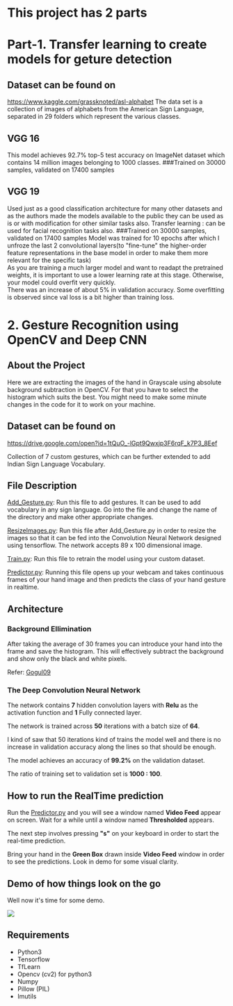 # This project has 2 parts



# Part-1. Transfer learning to create models for geture detection
## Dataset can be found on

https://www.kaggle.com/grassknoted/asl-alphabet
The data set is a collection of images of alphabets from the American Sign Language, separated in 29 folders which represent the various classes.



## VGG 16 
This model achieves 92.7% top-5 test accuracy on ImageNet dataset which contains 14 million images belonging to 1000 classes.
###Trained on 30000 samples, validated on 17400 samples
<br />
## VGG 19
Used just as a good classification architecture for many other datasets and as the authors made the models available to the public they can be used as is or with modification for other similar tasks also.
Transfer learning : can be used for facial recognition tasks also.
###Trained on 30000 samples, validated on 17400 samples
Model was trained for 10 epochs after which I unfroze the last 2 convolutional layers(to "fine-tune" the higher-order feature representations in the base model in order to make them more relevant for the specific task)\
As you are training a much larger model and want to readapt the pretrained weights, it is important to use a lower learning rate at this stage.
Otherwise, your model could overfit very quickly.\
There was an increase of about 5% in validation accuracy. Some overfitting is observed since val loss is a bit higher than training loss.  


### 





# 2. Gesture Recognition using OpenCV and Deep CNN

## About the Project

Here we are extracting the images of the hand in Grayscale using absolute background subtraction in OpenCV. For that you have to select the histogram which suits the best. You might need to make some minute changes in the code for it to work on your machine.


## Dataset can be found on

https://drive.google.com/open?id=1tQuO_-lGpt9Qwxjp3F6rqF_k7P3_8Eef

Collection of 7 custom gestures, which can be further extended to add Indian Sign Language Vocabulary.

## File Description

[Add_Gesture.py](https://github.com/aakashsingh11/Sign-Language-Interpretation/blob/master/Add_Gesture.py): Run this file to add gestures. It can be used to add vocabulary in any sign language. Go into the file and change the name of the directory and make other appropriate changes.

[ResizeImages.py](https://github.com/aakashsingh11/Sign-Language-Interpretation/blob/master/ResizeImages.py): Run this file after Add_Gesture.py in order to resize the images so that it can be fed into the Convolution Neural Network designed using tensorflow. The network accepts 89 x 100 dimensional image.

[Train.py](https://github.com/aakashsingh11/Sign-Language-Interpretation/blob/master/Train.py): Run this file  to retrain the model using your custom dataset.

[Predictor.py](https://github.com/aakashsingh11/Sign-Language-Interpretation/blob/master/Predictor.py): Running this file opens up your webcam and takes continuous frames of your hand image and then predicts the class of your hand gesture in realtime.

## Architecture

### Background Ellimination 

After taking the average of 30 frames you can introduce your hand into the frame and save the histogram. This will effectively subtract the background and show only the black and white pixels.

Refer: [Gogul09](https://github.com/Gogul09) 


### The Deep Convolution Neural Network

The network contains **7** hidden convolution layers with **Relu** as the activation function and **1** Fully connected layer.

The network is trained across **50** iterations with a batch size of **64**.

I kind of saw that 50 iterations kind of trains the model well and there is no increase in validation accuracy along the lines so that should be enough.

The model achieves an accuracy of **99.2%** on the validation dataset.

The ratio of training set to validation set is **1000 : 100**.

## How to run the RealTime prediction

Run the [Predictor.py](https://github.com/aakashsingh11/Sign-Language-Interpretation/blob/master/Predictor.py) and you will see a window named **Video Feed** appear on screen. Wait for a while until a window named **Thresholded** appears.

The next step involves pressing **"s"** on your keyboard in order to start the real-time prediction.

Bring your hand in the **Green Box** drawn inside **Video Feed** window in order to see the predictions.
Look in demo for some visual clarity.

## Demo of how things look on the go

Well now it's time for some demo.

![](https://github.com/aakashs11/SLI/blob/master/Gesture%20Predictor.gif)

## Requirements

* Python3
* Tensorflow
* TfLearn
* Opencv (cv2) for python3
* Numpy
* Pillow (PIL)
* Imutils
